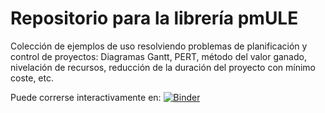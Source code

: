 # Repositorio para la librería pmULE
 Colección de ejemplos de uso resolviendo problemas de planificación y control de proyectos: Diagramas Gantt, PERT, método del valor ganado, nivelación de recursos, reducción de la duración del proyecto con mínimo coste, etc.
 
Puede correrse interactivamente en:  [![Binder](https://mybinder.org/badge.svg)](https://mybinder.org/v2/gh/mcasl/misc/master)

